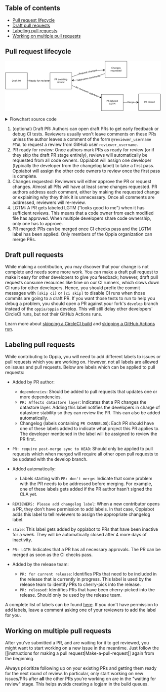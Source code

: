 ## Table of contents

* [Pull request lifecycle](#pull-request-lifecycle)
* [Draft pull requests](#draft-pull-requests)
* [Labeling pull requests](#labeling-pull-requests)
* [Working on multiple pull requests](#working-on-multiple-pull-requests)

## Pull request lifecycle

![Flowchart of PR lifecycle](images/prLifecycle.png)

<details>
<summary>Flowchart source code</summary>

The flowchart was generated from the below source code by https://flowchart.fun.

```text
~~~
layout:
  name: dagre
  rankDir: LR
~~~
Draft PR
  Ready for review: PR awaiting review
    Request changes: Changes requested
      Addresses comments: (PR awaiting review)
    All reviewers approve: PR labeled LGTM
      Merge: PR closed
```
</details>

1. (optional) Draft PR: Authors can open draft PRs to get early feedback or debug CI tests. Reviewers usually won't leave comments on these PRs unless the author leaves a comment of the form `@reviewer_username PTAL` to request a review from GitHub user `reviewer_username`.
2. PR ready for review: Once authors mark PRs as ready for review (or if they skip the draft PR stage entirely), reviews will automatically be requested from all code owners. Oppiabot will assign one developer (typically the developer from the changelog label) to take a first pass. Oppiabot will assign the other code owners to review once the first pass is complete.
3. Changes requested: Reviewers will either approve the PR or request changes. Almost all PRs will have at least some changes requested. PR authors address each comment, either by making the requested change or explaining why they think it is unnecessary. Once all comments are addressed, reviewers will re-review.
4. LGTM: A PR gets labeled LGTM ("looks good to me") when it has sufficient reviews. This means that a code owner from each modified file has approved. When multiple developers share code ownership, only one has to approve.
5. PR merged: PRs can be merged once CI checks pass and the LGTM label has been applied. Only members of the Oppia organization can merge PRs.

## Draft pull requests

While making a contribution, you may discover that your change is not complete and needs some more work. You can make a draft pull request to make it easy for other developers to give you feedback; however, draft pull requests consume resources like time on our CI runners, which slows down CI runs for other developers. Hence, you should prefix the commit messages with `[skip ci]` or `[ci skip]` to disable CI runs when those commits are going to a draft PR. If you want those tests to run to help you debug a problem, you should open a PR against your fork's `develop` branch instead of the `oppia/oppia` develop. This will still delay other developers' CircleCI runs, but not their GitHub Actions runs.

Learn more about [skipping a CircleCI build](https://circleci.com/docs/2.0/skip-build/#skipping-a-build) and [skipping a GitHub Actions run](https://github.blog/changelog/2021-02-08-github-actions-skip-pull-request-and-push-workflows-with-skip-ci/).

## Labeling pull requests

While contributing to Oppia, you will need to add different labels to issues or pull requests which you are working on. However, not all labels are allowed on issues and pull requests. Below are labels which can be applied to pull requests:

* Added by PR author:

  * `dependencies`: Should be added to pull requests that updates one or more dependencies.
  * `PR: Affects datastore layer`: Indicates that a PR changes the datastore layer. Adding this label notifies the developers in charge of datastore stability so they can review the PR. This can also be added automatically.
  * Changelog (labels containing `PR CHANGELOG`): Each PR should have one of these labels added to indicate what project this PR applies to. The developer mentioned in the label will be assigned to review the PR first.
* `PR: require post-merge sync to HEAD`: Should only be applied to pull requests which when merged will require all other open pull requests to be updated with the develop branch.

* Added automatically:

  * Labels starting with `PR: don't merge`: Indicate that some problem with the PR needs to be addressed before merging. For example, one of these labels gets added if the PR author hasn't signed the CLA yet.
* `REVIEWERS: Please add changelog label`: When a new contributor opens a PR, they don't have permission to add labels. In that case, Oppiabot adds this label to tell reviewers to assign the appropriate changelog label.
* `stale`: This label gets added by oppiabot to PRs that have been inactive for a week. They will be automatically closed after 4 more days of inactivity.
* `PR: LGTM`: Indicates that a PR has all necessary approvals. The PR can be merged as soon as the CI checks pass.

* Added by the release team:

  * `PR: for current release`: Identifies PRs that need to be included in the release that is currently in progress. This label is used by the release team to identify PRs to cherry-pick into the release.
  * `PR: released`: Identifies PRs that have been cherry-picked into the release. Should only be used by the release team.

A complete list of labels can be found [here](https://github.com/oppia/oppia/labels). If you don't have permission to add labels, leave a comment asking one of your reviewers to add the label for you.

## Working on multiple pull requests

After you've submitted a PR, and are waiting for it to get reviewed, you might want to start working on a new issue in the meantime. Just follow the [[instructions for making a pull request|Make-a-pull-request]] again from the beginning.

Always prioritize following up on your existing PRs and getting them ready for the next round of review. In particular, only start working on new issues/PRs after **all** the other PRs you're working on are in the "waiting for review" stage. This helps avoids creating a logjam in the build queues.
